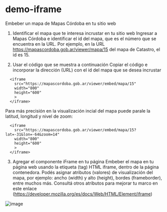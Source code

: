 # demo-iframe
Embeber un mapa de Mapas Córdoba en tu sitio web


1) Identificar el mapa que te interesa incrustar en tu sitio web
Ingresar a Mapas Córdoba e identificar el id del mapa, que es el número que se encuentra en la URL. Por ejemplo, en la URL https://mapascordoba.gob.ar/viewer/mapa/15 del mapa de Catastro, el id es 15.

2) Usar el código que se muestra a continuación
Copiar el código e incorporar la dirección (URL) con el id del mapa que se desea incrustar
```:html
  <iframe
    src="https://mapascordoba.gob.ar/viewer/embed/mapa/15"
    width="800"
    height="600"
    >
  </iframe>
```
Para más precisión en la visualización incial del mapa puede parale la latitud, longitud y nivel de zoom:

```:html
  <iframe
    src="https://mapascordoba.gob.ar/viewer/embed/mapa/15?lat=-31&lon=-64&zoom=14"
    width="800"
    height="600"
    >
  </iframe>
```


3)  Agregar el componente iFrame en tu página
Embeber el mapa en tu página web usando la etiqueta (tag) HTML iframe, dentro de la página contenedora. Podés asignar atributos (valores) de visualización del mapa, por ejemplo: ancho (width) y alto (height), bordes (frameborder), entre muchos más. Consultá otros atributos para mejorar tu marco en este enlace (https://developer.mozilla.org/es/docs/Web/HTML/Element/iframe)

![image](https://github.com/IDECOR/demo-iframe/assets/58694347/f058776a-8680-4d00-ac6b-1a2147517f05)

